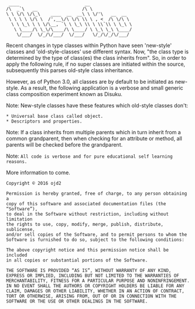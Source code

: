 ```
 ____                         __                
/\  _`\   __                 /\ \               
\ \ \/\ \/\_\    ____  __  __\ \ \/'\   __  __  
 \ \ \ \ \/\ \  /',__\/\ \/\ \\ \ , <  /\ \/\ \ 
  \ \ \_\ \ \ \/\__, `\ \ \_\ \\ \ \\`\\ \ \_\ \
   \ \____/\ \_\/\____/\ \____/ \ \_\ \_\ \____/
    \/___/  \/_/\/___/  \/___/   \/_/\/_/\/___/ 
```

Recent changes in type classes within Python have seen 'new-style' classes
and 'old-style-classes' use different syntax. Now, "the class type is 
determined by the type of class(es) the class inherits from". So, in order
to apply the following rule, if no super classes are initiated within the 
source, subsequently this parses old-style class inheritance. 

However, as of Python 3.0, all classes are by default to be initiated as
new-style. As a result, the following application is a verbose and small
generic class composition experiment known as Disuku.  

Note: New-style classes have these features which old-style classes don't:
    
    * Universal base class called object.
    * Descriptors and properties. 

Note: If a class inherits from multiple parents which in turn inherit from 
a common grandparent, then when checking for an attribute or method, all 
parents will be checked before the grandparent.

Note: ```All code is verbose and for pure educational self learning reasons.```

More information to come.

```
Copyright © 2016 ojd2

Permission is hereby granted, free of charge, to any person obtaining a 
copy of this software and associated documentation files (the “Software”), 
to deal in the Software without restriction, including without limitation 
the rights to use, copy, modify, merge, publish, distribute, sublicense, 
and/or sell copies of the Software, and to permit persons to whom the 
Software is furnished to do so, subject to the following conditions:

The above copyright notice and this permission notice shall be included
in all copies or substantial portions of the Software.

THE SOFTWARE IS PROVIDED “AS IS”, WITHOUT WARRANTY OF ANY KIND, 
EXPRESS OR IMPLIED, INCLUDING BUT NOT LIMITED TO THE WARRANTIES OF 
MERCHANTABILITY, FITNESS FOR A PARTICULAR PURPOSE AND NONINFRINGEMENT.
IN NO EVENT SHALL THE AUTHORS OR COPYRIGHT HOLDERS BE LIABLE FOR ANY 
CLAIM, DAMAGES OR OTHER LIABILITY, WHETHER IN AN ACTION OF CONTRACT, 
TORT OR OTHERWISE, ARISING FROM, OUT OF OR IN CONNECTION WITH THE 
SOFTWARE OR THE USE OR OTHER DEALINGS IN THE SOFTWARE.

```